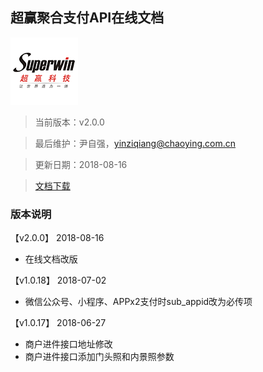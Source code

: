 ## 超赢聚合支付API在线文档

[![超赢科技](/assets/logo.png)](http://pos.cn/ "超赢科技")

> 当前版本：v2.0.0

> 最后维护：尹自强，yinziqiang@chaoying.com.cn

> 更新日期：2018-08-16

> [文档下载](https://github.com/554393109/CY-UnifiedPay-New/raw/master/%E8%81%9A%E5%90%88%E6%94%AF%E4%BB%98API%E5%9C%A8%E7%BA%BF%E6%96%87%E6%A1%A3.pdf)

### 版本说明

【v2.0.0】 2018-08-16
* 在线文档改版

【v1.0.18】 2018-07-02
* 微信公众号、小程序、APPx2支付时sub_appid改为必传项

【v1.0.17】 2018-06-27
* 商户进件接口地址修改
* 商户进件接口添加门头照和内景照参数
